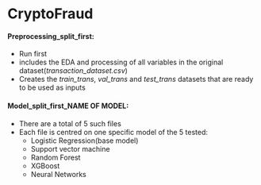 # CryptoFraud
#### Preprocessing_split_first: 
  - Run first
  - includes the EDA and processing of all variables in the original dataset(<em>transaction_dataset.csv</em>)
  - Creates the <em>train_trans</em>, <em>val_trans</em> and <em>test_trans</em> datasets that are ready to be used as inputs

#### Model_split_first_NAME OF MODEL:
  - There are a total of 5 such files
  - Each file is centred on one specific model of the 5 tested:
    - Logistic Regression(base model)
    - Support vector machine
    - Random Forest
    - XGBoost
    - Neural Networks
